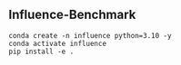 ## Influence-Benchmark

```
conda create -n influence python=3.10 -y
conda activate influence
pip install -e .
```

